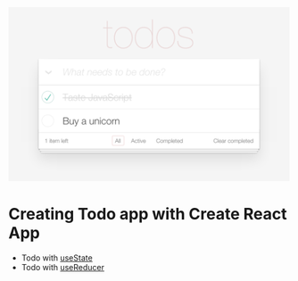 ![](https://github.com/tastejs/todomvc-app-css/raw/master/screenshot.png)

# Creating Todo app with Create React App
    
- Todo with [useState](https://github.com/RatulHasan/learning-react/tree/use_state)
- Todo with [useReducer](https://github.com/RatulHasan/learning-react/tree/use_reducer)
